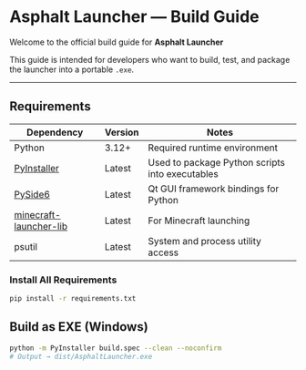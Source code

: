 # Asphalt Launcher — Build Guide

Welcome to the official build guide for **Asphalt Launcher**

This guide is intended for developers who want to build, test, and package the launcher into a portable `.exe`.

---

## Requirements

| Dependency               | Version    | Notes                      |
|--------------------------|------------|----------------------------|
| Python                   | 3.12+      | Required runtime environment |
| [PyInstaller](https://pyinstaller.org)         | Latest     | Used to package Python scripts into executables |
| [PySide6](https://pypi.org/project/PySide6/)  | Latest     | Qt GUI framework bindings for Python |
| [minecraft-launcher-lib](https://pypi.org/project/minecraft-launcher-lib/) | Latest     | For Minecraft launching |
| psutil                   | Latest     | System and process utility access            |

### Install All Requirements

```bash
pip install -r requirements.txt
```
## Build as EXE (Windows)

```bash
python -m PyInstaller build.spec --clean --noconfirm
# Output → dist/AsphaltLauncher.exe
```
